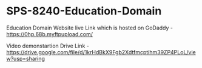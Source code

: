 # SPS-8240-Education-Domain
Education Domain
Website live Link which is hosted on GoDaddy - https://0hp.68b.myftpupload.com/

Video demonstartion Drive Link - https://drive.google.com/file/d/1krHdBkX9Fgb2Xdtfmcptihm39ZP4PLoL/view?usp=sharing
